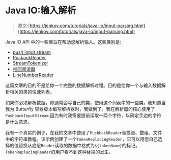 # Java IO:输入解析

> 原文:[https://jenkov.com/tutorials/java-io/input-parsing.html](https://jenkov.com/tutorials/java-io/input-parsing.html)

Java IO API 中的一些类旨在帮助您解析输入。这些类别是:

*   [push input stream](pushbackinputstream.html)
*   [PusbackReader](pushbackreader.html)
*   [StreamTokenizer](streamtokenizer.html)
*   [推回阅读器](pushbackreader.html)
*   [LineNumberReader](linenumberreader.html)

这篇文章的目的不是给你一个完整的数据解析过程。目的是给你一个与输入数据解析相关的类的快速列表。

如果你必须解析数据，你通常会写自己的类，使用这个列表中的一些类。我知道当我为 Butterfly 容器脚本编写解析器时，我做到了。我在解析器的核心使用了`PushbackInputStream`,因为有时我需要提前读取一两个字符，以确定手边的字符是什么意思。

我有一个真实的例子，在我的文章中使用了`PushbackReader`替换流、数组、文件中的字符串教程。该示例创建了一个`TokenReplacingReader`，它可以用您自己选择的值替换从底层`Reader`读取的数据中格式为`${tokenName}`的标记。`TokenReplacingReader`的用户看不到这种替换的发生。
